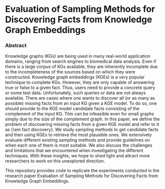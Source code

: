 # Evaluation of Sampling Methods for Discovering Facts from Knowledge Graph Embeddings

### Abstract
Knowledge graphs (KGs) are being used in many real-world application domains, ranging from search engines to biomedical data analysis. Even if there is a large corpus of KGs available, they are inherently incomplete due to the incompleteness of the sources based on which they were constructed. Knowledge graph embeddings (KGEs) is a very popular technique to complete KGs. However, they are only capable of answering true or false to a given fact. Thus, users need to provide a concrete query or some test data. Unfortunately, such queries or data are not always available.  There are cases where one wants to discover all (or as many as possible) missing facts from an input KG given a KGE model.  To do so, one should provide to the KGE model candidate facts consisting of the complement of the input KG.  This can be infeasible even for small graphs simply due to the size of the complement graph. In this paper, we define the problem of discovering missing facts from a given KGE model and refer to it as {\em fact discovery}. We study sampling methods to get candidate facts and then using KGEs to retrieve the most plausible ones. We extensively evaluate different existing sampling methods and provide guidelines on when each one of them is most suitable. We also discuss the challenges and limitations that we encountered when investigating the different techniques. With these insights, we hope to shed light and attract more researchers to work on this unexplored direction.

This repository provides code to replicate the experiments conducted in the research paper Evaluation of Sampling Methods for Discovering Facts from Knowledge Graph Embeddings.
